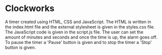 # Clockworks

A timer created using HTML, CSS and JavaScript. The HTML is written in the index.html file and the external stylesheet is given in the styles.css file. The JavaScript code is given in the script.js file. 
The user can set the amount of minutes and seconds and once the time is up, the alarm goes off. To pause the timer a 'Pause' button is given and to stop the timer a 'Stop' button is given.
